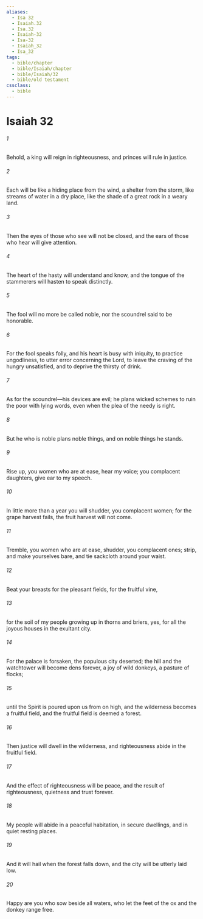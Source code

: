```yaml
---
aliases:
  - Isa 32
  - Isaiah.32
  - Isa.32
  - Isaiah-32
  - Isa-32
  - Isaiah_32
  - Isa_32
tags:
  - bible/chapter
  - bible/Isaiah/chapter
  - bible/Isaiah/32
  - bible/old testament
cssclass:
  - bible
---
```


# Isaiah 32

###### 1
Behold, a king will reign in righteousness, and princes will rule in justice.
###### 2
Each will be like a hiding place from the wind, a shelter from the storm,   like streams of water in a dry place, like the shade of a great rock in a weary land.
###### 3
Then the eyes of those who see will not be closed, and the ears of those who hear will give attention.
###### 4
The heart of the hasty will understand and know,   and the tongue of the stammerers will hasten to speak distinctly.
###### 5
The fool will no more be called noble, nor the scoundrel said to be honorable.
###### 6
For the fool speaks folly, and his heart is busy with iniquity, to practice ungodliness, to utter error concerning the Lord,   to leave the craving of the hungry unsatisfied, and to deprive the thirsty of drink.
###### 7
As for the scoundrel—his devices are evil; he plans wicked schemes to ruin the poor with lying words, even when the plea of the needy is right.
###### 8
But he who is noble plans noble things, and on noble things he stands.
###### 9
Rise up, you women who are at ease, hear my voice; you complacent daughters, give ear to my speech.
###### 10
In little more than a year you will shudder, you complacent women; for the grape harvest fails, the fruit harvest will not come.
###### 11
Tremble, you women who are at ease, shudder, you complacent ones;   strip, and make yourselves bare,   and tie sackcloth around your waist.
###### 12
Beat your breasts for the pleasant fields, for the fruitful vine,
###### 13
for the soil of my people growing up in thorns and briers,   yes, for all the joyous houses in the exultant city.
###### 14
For the palace is forsaken, the populous city deserted; the hill and the watchtower will become dens forever,   a joy of wild donkeys, a pasture of flocks;
###### 15
until the Spirit is poured upon us from on high, and the wilderness becomes a fruitful field, and the fruitful field is deemed a forest.
###### 16
Then justice will dwell in the wilderness, and righteousness abide in the fruitful field.
###### 17
And the effect of righteousness will be peace, and the result of righteousness, quietness and trust forever.
###### 18
My people will abide in a peaceful habitation, in secure dwellings, and in quiet resting places.
###### 19
And it will hail when the forest falls down,   and the city will be utterly laid low.
###### 20
Happy are you who sow beside all waters, who let the feet of the ox and the donkey range free.


